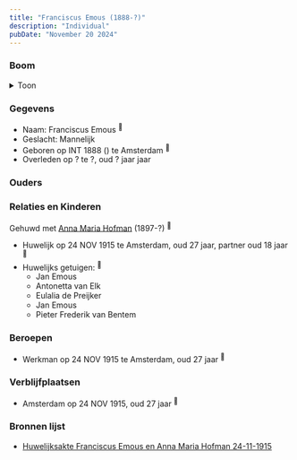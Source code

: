 ```yaml
---
title: "Franciscus Emous (1888-?)"
description: "Individual"
pubDate: "November 20 2024"
---
```


### Boom
<details><summary>Toon</summary>

![test](https://www.plantuml.com/plantuml/svg/dT9BQy90403W-_wAGGzj3q8qjJu8laf2FTJs8BtA9Zlgadt8pWO9ud_lgg7rLkXjcUV7i3FotFbAAqQbD0Vkk8QS5-NEsSg8Lwki0--ueP12uzbU2eH2kaBXxOtwu6lGg7DqT0kHHuVMrmTaTrCBnOdWn01WOPr0jzxBeZH8b2IQIpEPGCpEZ3t0vtKLCNPhQMLXVo6fg0XIRIjg0ITOHb5lC82VtdOQP_ri4HQSjXALE4CopdbURtBhlSBn19QhDNI7mo4yFi5SNv22wxjgAYkbDjo8JU4iKMw3BRHDONfXDPQvCHpUkPCStknMS_EBUG5ePuiqJkC_4QF1ln2D8HaVKGXfTY7HUuRLnnTqHzt-LP95KHIcjvNSxNsDIjbZq9nPSwvEfwbW3Vatm6PeHFW8tm00)
</details>

### Gegevens
- Naam: Franciscus Emous <sup><a href="../s00459/" style="text-decoration:none" title="Huwelijksakte Franciscus Emous en Anna Maria Hofman 24-11-1915 ">:link:</a></sup>
- Geslacht: Mannelijk
- Geboren op INT 1888 () te Amsterdam <sup><a href="../s00459/" style="text-decoration:none" title="Huwelijksakte Franciscus Emous en Anna Maria Hofman 24-11-1915 ">:link:</a></sup>
- Overleden op ? te ?, oud ? jaar jaar 

### Ouders

### Relaties en Kinderen

Gehuwd met [Anna Maria Hofman](../i00276/) (1897-?) <sup><a href="../s00459/" style="text-decoration:none" title="Huwelijksakte Franciscus Emous en Anna Maria Hofman 24-11-1915 ">:link:</a></sup>
- Huwelijk op 24 NOV 1915 te Amsterdam, oud 27 jaar, partner oud 18 jaar <sup><a href="../s00459/" style="text-decoration:none" title="Huwelijksakte Franciscus Emous en Anna Maria Hofman 24-11-1915 ">:link:</a></sup>
- Huwelijks getuigen:  <sup><a href="../s00459/" style="text-decoration:none" title="Huwelijksakte Franciscus Emous en Anna Maria Hofman 24-11-1915 ">:link:</a></sup>
  - Jan Emous
  - Antonetta van Elk
  - Eulalia de Preijker
  - Jan Emous
  - Pieter Frederik van Bentem

### Beroepen
- Werkman op 24 NOV 1915 te Amsterdam, oud 27 jaar <sup><a href="../s00459/" style="text-decoration:none" title="Huwelijksakte Franciscus Emous en Anna Maria Hofman 24-11-1915 ">:link:</a></sup>

### Verblijfplaatsen
- Amsterdam  op 24 NOV 1915, oud 27 jaar  <sup><a href="../s00459/" style="text-decoration:none" title="Huwelijksakte Franciscus Emous en Anna Maria Hofman 24-11-1915 ">:link:</a></sup>

### Bronnen lijst
- [Huwelijksakte Franciscus Emous en Anna Maria Hofman 24-11-1915 ](../s00459/)